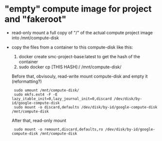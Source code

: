 # "empty" compute image for project and "fakeroot"

* read-only mount a full copy of "/" of the actual compute project image into /mnt/compute-disk

* copy the files from a container to this compute-disk like this:

  1. docker create smc-project-base:latest
     to get the hash of the container
  2. sudo docker cp [THIS HASH]:/ /mnt/compute-disk/

  Before that, obvisouly, read-write mount compute-disk and empty it (reformatting?)

       sudo umount /mnt/compute-disk/
       sudo mkfs.ext4 -F -E lazy_itable_init=0,lazy_journal_init=0,discard /dev/disk/by-id/google-compute-disk
       sudo mount -o discard,defaults /dev/disk/by-id/google-compute-disk /mnt/compute-disk

  After that, read-only mount

       sudo mount -o remount,discard,defaults,ro /dev/disk/by-id/google-compute-disk /mnt/compute-disk
